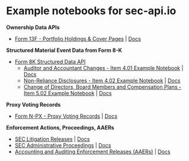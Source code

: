 # Example notebooks for sec-api.io

**Ownership Data APIs**

- [Form 13F - Portfolio Holdings & Cover Pages](./notebooks/form-13f/form-13f-python-example.ipynb) | [Docs](https://sec-api.io/docs/form-13-f-filings-institutional-holdings-api)

**Structured Material Event Data from Form 8-K**

- [Form 8K Structured Data API](https://sec-api.io/docs/form-8k-data-search-api)
  - [Auditor and Accountant Changes - Item 4.01 Example Notebook](./notebooks/form-8k/8k-item-4-01-tutorial-website.ipynb) | [Docs](https://sec-api.io/docs/form-8k-data-item4-1-search-api)
  - [Non-Reliance Disclosures - Item 4.02 Example Notebook](./notebooks/form-8k/8k-item-4-02-tutorial-website.ipynb) | [Docs](https://sec-api.io/docs/form-8k-data-search-api)
  - [Change of Directors, Board Members and Compensation Plans - Item 5.02 Example Notebook](./notebooks/form-8k/8k-item-5-02-tutorial-website.ipynb) | [Docs](https://sec-api.io/docs/form-8k-data-item5-2-search-api)

**Proxy Voting Records**

- [Form N-PX - Proxy Voting Records](./notebooks/form-npx/form-npx-tutorial-website.ipynb) | [Docs](https://sec-api.io/docs/form-npx-proxy-voting-records-api)

**Enforcement Actions, Proceedings, AAERs**

- [SEC Litigation Releases](./notebooks/sec-litigation-releases/sec_litigation_releases.ipynb) | [Docs](https://sec-api.io/docs/sec-litigation-releases-database-api)
- [SEC Administrative Proceedings](./notebooks/sec-administrative-proceedings/sec-administrative-proceedings.ipynb) | [Docs](https://sec-api.io/docs/sec-administrative-proceedings-database-api)
- [Accounting and Auditing Enforcement Releases (AAERs)](./notebooks/sec-aaers/sec-aaers.ipynb) | [Docs](https://sec-api.io/docs/aaer-database-api)
